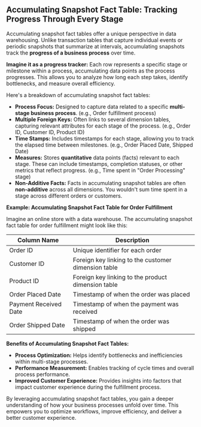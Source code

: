 ## Accumulating Snapshot Fact Table: Tracking Progress Through Every Stage

Accumulating snapshot fact tables offer a unique perspective in data warehousing. Unlike transaction tables that capture individual events or periodic snapshots that summarize at intervals, accumulating snapshots track the **progress of a business process** over time. 

**Imagine it as a progress tracker:** Each row represents a specific stage or milestone within a process, accumulating data points as the process progresses. This allows you to analyze how long each step takes, identify bottlenecks, and measure overall efficiency.

Here's a breakdown of accumulating snapshot fact tables:

* **Process Focus:** Designed to capture data related to a specific **multi-stage business process**. (e.g., Order fulfillment process)
* **Multiple Foreign Keys:** Often links to several dimension tables, capturing relevant attributes for each stage of the process. (e.g., Order ID, Customer ID, Product ID)
* **Time Stamps:** Includes timestamps for each stage, allowing you to track the elapsed time between milestones. (e.g., Order Placed Date, Shipped Date)
* **Measures:** Stores **quantitative** data points (facts) relevant to each stage. These can include timestamps, completion statuses, or other metrics that reflect progress. (e.g., Time spent in "Order Processing" stage)
* **Non-Additive Facts:**  Facts in accumulating snapshot tables are often **non-additive** across all dimensions. You wouldn't sum time spent in a stage across different orders or customers.

**Example: Accumulating Snapshot Fact Table for Order Fulfillment**

Imagine an online store with a data warehouse. The accumulating snapshot fact table for order fulfillment might look like this:

| Column Name | Description |
|---|---|
| Order ID | Unique identifier for each order |
| Customer ID | Foreign key linking to the customer dimension table |
| Product ID | Foreign key linking to the product dimension table |
| Order Placed Date | Timestamp of when the order was placed |
| Payment Received Date | Timestamp of when the payment was received |
| Order Shipped Date | Timestamp of when the order was shipped |

**Benefits of Accumulating Snapshot Fact Tables:**

* **Process Optimization:** Helps identify bottlenecks and inefficiencies within multi-stage processes.
* **Performance Measurement:** Enables tracking of cycle times and overall process performance.
* **Improved Customer Experience:** Provides insights into factors that impact customer experience during the fulfillment process.

By leveraging accumulating snapshot fact tables, you gain a deeper understanding of how your business processes unfold over time. This empowers you to optimize workflows, improve efficiency, and deliver a better customer experience. 
